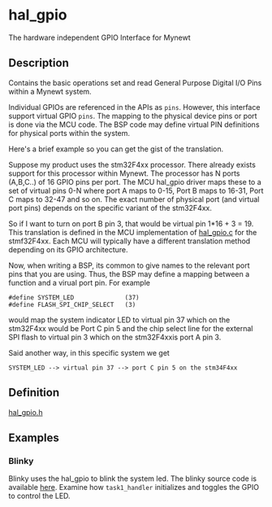 # hal_gpio


The hardware independent GPIO Interface for Mynewt

## Description

Contains the basic operations set and read General Purpose Digital I/O Pins
within a Mynewt system.

Individual GPIOs are referenced in the APIs as `pins`. However, this interface
support virtual GPIO `pins`. The mapping to the physical device pins or port
is done via the MCU code.  The BSP code may define virtual PIN definitions for
physical ports within the system.

Here's a brief example so you can get the gist of the translation.

Suppose my product uses the stm32F4xx processor.  There already exists 
support for this processor within Mynewt.  The processor has N ports (A,B,C..)
of 16 GPIO pins per port.   The MCU hal_gpio driver maps these to a set of
virtual pins 0-N where port A maps to 0-15, Port B maps to 16-31, Port C
maps to 32-47 and so on.  The exact number of physical port (and virtual 
port pins) depends on the specific variant of the stm32F4xx.  

So if I want to turn on port B pin 3, that would be virtual pin  1*16 + 3 = 19. 
This translation is defined in the MCU implementation of 
[hal_gpio.c](https://github.com/apache/incubator-mynewt-larva/blob/master/hw/mcu/stm/stm32f4xx/src/hal_gpio.c) 
for the stmf32F4xx.  Each MCU will typically have a different translation method 
depending on its GPIO architecture. 

Now, when writing a BSP, its common to give names to the relevant port
pins that you are using.  Thus, the BSP may define a mapping between a 
function and a virual port pin.  For example

```no-highlight
#define SYSTEM_LED              (37)
#define FLASH_SPI_CHIP_SELECT   (3)
```

would map the system indicator LED to virtual pin 37 which on the stm32F4xx
would be Port C pin 5 and the chip select line for the external SPI flash
to virtual pin 3 which on the stm32F4xxis port A pin 3.

Said another way, in this specific system we get

```no-highlight
SYSTEM_LED --> virtual pin 37 --> port C pin 5 on the stm34F4xx
```

## Definition

[hal_gpio.h](https://github.com/apache/incubator-mynewt-larva/blob/master/hw/hal/include/hal/hal_gpio.h)

## Examples

### Blinky

Blinky uses the hal_gpio to blink the system led.  The blinky source
code is available 
[here](https://github.com/apache/incubator-mynewt-larva/blob/master/project/blinky/src/main.c).
Examine how `task1_handler` initializes and toggles the GPIO to control the LED.


